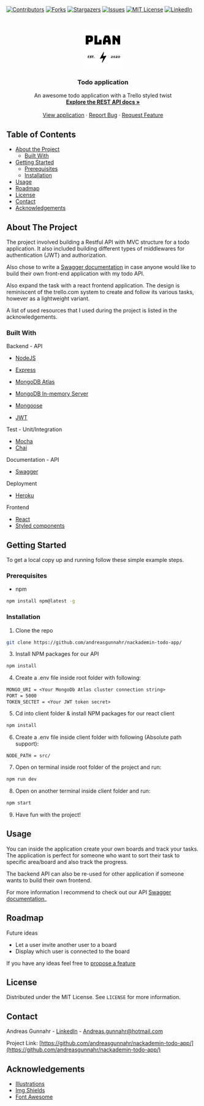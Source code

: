 [![Contributors][contributors-shield]][contributors-url]
[![Forks][forks-shield]][forks-url]
[![Stargazers][stars-shield]][stars-url]
[![Issues][issues-shield]][issues-url]
[![MIT License][license-shield]][license-url]
[![LinkedIn][linkedin-shield]][linkedin-url]

<!-- PROJECT LOGO -->
<br />
<p align="center">
  <a href="https://github.com/andreasgunnahr/nackademin-todo-app/">
    <img src="https://github.com/AndreasGunnahr/nackademin-todo-app/blob/master/client/src/assets/logo.png" alt="Logo" width="100" height="100">
  </a>

  <h3 align="center">Todo application</h3>

  <p align="center">
    An awesome todo application with a Trello styled twist
    <br />
    <a href="https://nackademin-todo-app.herokuapp.com/api-docs"><strong>Explore the REST API docs »</strong></a>
    <br />
    <br />
    <a href="https://nackademin-todo-app.herokuapp.com/">View application</a>
    ·
    <a href="https://github.com/andreasgunnahr/nackademin-todo-app/issues">Report Bug</a>
    ·
    <a href="https://github.com/andreasgunnahr/nackademin-todo-app/issues">Request Feature</a>
  </p>
</p>

## Table of Contents

- [About the Project](#about-the-project)
  - [Built With](#built-with)
- [Getting Started](#getting-started)
  - [Prerequisites](#prerequisites)
  - [Installation](#installation)
- [Usage](#usage)
- [Roadmap](#roadmap)
- [License](#license)
- [Contact](#contact)
- [Acknowledgements](#acknowledgements)

## About The Project

<!-- [![Product Name Screen Shot][product-screenshot]](https://example.com) -->

The project involved building a Restful API with MVC structure for a todo application. It also included building different types of middlewares for authentication (JWT) and authorization.

Also chose to write a [Swagger documentation](https://nackademin-todo-app.herokuapp.com/api-docs) in case anyone would like to build their own front-end application with my todo API.

Also expand the task with a react frontend application. The design is reminiscent of the trello.com system to create and follow its various tasks, however as a lightweight variant.

A list of used resources that I used during the project is listed in the acknowledgements.

### Built With

Backend - API

- [NodeJS](www.nodejs.org)
- [Express](www.expressjs.com)
- [MongoDB Atlas](www.mongodb.com)
- [MongoDB In-memory Server](https://www.npmjs.com/package/mongodb-memory-server)

- [Mongoose](www.mongoosejs.com)
- [JWT](www.jwt.io)

Test - Unit/Integration

- [Mocha](wwww.mochajs.org)
- [Chai](www.chaijs.com)

Documentation - API

- [Swagger](wwww.swagger.io)

Deployment

- [Heroku](www.heroku.com)

Frontend

- [React](wwww.reactjs.org)
- [Styled components](www.styled-components.com)

## Getting Started

To get a local copy up and running follow these simple example steps.

### Prerequisites

- npm

```sh
npm install npm@latest -g
```

### Installation

1. Clone the repo

```sh
git clone https://github.com/andreasgunnahr/nackademin-todo-app/
```

3. Install NPM packages for our API

```sh
npm install
```

4. Create a .env file inside root folder with following:

```JS
MONGO_URI = <Your MongoDb Atlas cluster connection string>
PORT = 5000
TOKEN_SECTET = <Your JWT token secret>
```

5. Cd into client folder & install NPM packages for our react client

```sh
npm install
```

6. Create a .env file inside client folder with following (Absolute path support):

```JS
NODE_PATH = src/
```

7. Open on terminal inside root folder of the project and run:

```sh
npm run dev
```

8. Open on another terminal inside client folder and run:

```sh
npm start
```

9. Have fun with the project!

## Usage

You can inside the application create your own boards and track your tasks. The application is perfect for someone who want to sort their task to specific area/board and also track the progress.

The backend API can also be re-used for other application if someone wants to build their own frontend.

For more information I recommend to check out our API [Swagger documentation](https://nackademin-todo-app.herokuapp.com/api-docs)\_

## Roadmap

Future ideas

- Let a user invite another user to a board
- Display which user is connected to the board

If you have any ideas feel free to [propose a feature](https://github.com/andreasgunnahr/nackademin-todo-app/issues)

## License

Distributed under the MIT License. See `LICENSE` for more information.

## Contact

Andreas Gunnahr - [LinkedIn](https://www.linkedin.com/in/andreas-gunnahr-8310a8129/) - Andreas.gunnahr@hotmail.com

Project Link: [https://github.com/andreasgunnahr/nackademin-todo-app/](https://github.com/andreasgunnahr/nackademin-todo-app/)

## Acknowledgements

- [Illustrations](wwww.drawkit.io)
- [Img Shields](https://shields.io)
- [Font Awesome](https://fontawesome.com)

<!-- https://www.markdownguide.org/basic-syntax/#reference-style-links -->

[contributors-shield]: https://img.shields.io/github/contributors/othneildrew/Best-README-Template.svg?style=flat-square
[contributors-url]: https://github.com/andreasgunnahr/nackademin-todo-app/graphs/contributors
[forks-shield]: https://img.shields.io/github/forks/othneildrew/Best-README-Template.svg?style=flat-square
[forks-url]: https://github.com/andreasgunnahr/nackademin-todo-app/network/members
[stars-shield]: https://img.shields.io/github/stars/othneildrew/Best-README-Template.svg?style=flat-square
[stars-url]: https://github.com/andreasgunnahr/nackademin-todo-app/stargazers
[issues-shield]: https://img.shields.io/github/issues/othneildrew/Best-README-Template.svg?style=flat-square
[issues-url]: https://github.com/andreasgunnahr/nackademin-todo-app/issues
[license-shield]: https://img.shields.io/github/license/othneildrew/Best-README-Template.svg?style=flat-square
[license-url]: ""
[linkedin-shield]: https://img.shields.io/badge/-LinkedIn-black.svg?style=flat-square&logo=linkedin&colorB=555
[linkedin-url]: https://www.linkedin.com/in/andreas-gunnahr-8310a8129

<!-- [product-screenshot]: images/screenshot.png -->
